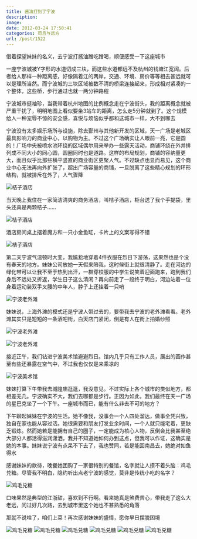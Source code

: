 ```yaml
---
title: 酱油打到了宁波
description: 
image: 
date: 2012-03-24 17:50:41
categories: 苟且与远方
url: /post/1522
---
```


借着探望妹妹的名义，去宁波打酱油蹭吃蹭喝，顺便感受一下这座城市

一座宁波城被Y字形的水道切成三块，而这些水道都远不及杭州的钱塘江宽阔。后者给人那样一种距离感，好像隔着江的两岸，交通、环境、房价等等相去甚远就可以是理所当然。而宁波城的三块区域被数不清的桥梁连接起来，形成相对紧凑的一个整体，这些桥，步行通过也就一两分钟路程

宁波城市挺袖珍，当我带着杭州地图的比例概念走在宁波街头，我的距离概念就被严重干扰了，明明地图上看似要坐3站车的距离，怎么走5分钟就到了。这个规模给人一种宠辱不惊的安全感，喜悦与烦恼似乎都和这城市一样，大不到哪去

宁波没有太多娱乐场所与设施，除去鄞州与其他新开发的区域，天一广场是老城区最具影响力的商业中心，以购物为主。不过这个广场确实让人眼前一亮，它是圆的！广场中央被喷水池环绕的区域偶尔用来举办一些露天活动，商铺环绕在外并排列成不同大小的同心圆，圆圈同时也是道路。这样的布局规划，商铺的容纳量更大，而且似乎比那些横平竖直的商业街区更聚人气。不过缺点也显而易见，这个商业中心无法再向外扩张了，超出广场容量的商铺，一旦脱离了这些精心规划的环形结构，就被排斥在外了，人气骤降

![](https://storage.fleek-internal.com/0a3a8890-e65e-47ce-93d7-0442b9209d38-bucket/blog/posts/2012-03/03-24/1.jpg "桔子酒店")

当天晚上我住在一家简洁清爽的商务酒店，叫桔子酒店，柜台送了我个手提袋，里头还真是两颗桔子……

![](https://storage.fleek-internal.com/0a3a8890-e65e-47ce-93d7-0442b9209d38-bucket/blog/posts/2012-03/03-24/2.jpg "桔子酒店")

酒店房间桌上摆着魔方和一只小金鱼缸，卡片上的文案写得不错

![](https://storage.fleek-internal.com/0a3a8890-e65e-47ce-93d7-0442b9209d38-bucket/blog/posts/2012-03/03-24/3.jpg "桔子酒店")

第二天宁波气温顿时大变，我尴尬地穿着4件衣服在烈日下游荡，这果然也是个没有春天的地方。妹妹公司放她一天假来陪我，这时候街上就很清静了。走在河边的绿化带可以让我不至于热到出汗，一群穿校服的中学生说笑着迎面跑来，跑到我们身后不远处又折返，学生日子这么清闲？再向前走了一段终于明白，河边站着一位身着运动装双手叉腰的中年人，脖子上还挂着一只哨

![](https://storage.fleek-internal.com/0a3a8890-e65e-47ce-93d7-0442b9209d38-bucket/blog/posts/2012-03/03-24/4.jpg "宁波老外滩")

妹妹说，上海外滩的模式还是宁波人带过去的，要带我去宁波的老外滩看看。老外滩其实只是短短的一条酒吧街，白天店门紧闭，倒是有人在街上拍婚纱照

![](https://storage.fleek-internal.com/0a3a8890-e65e-47ce-93d7-0442b9209d38-bucket/blog/posts/2012-03/03-24/5.jpg "宁波老外滩")

![](https://storage.fleek-internal.com/0a3a8890-e65e-47ce-93d7-0442b9209d38-bucket/blog/posts/2012-03/03-24/6.jpg "宁波老外滩")

接近正午，我们钻进宁波美术馆避避烈日。馆内几乎只有工作人员，展出的画作甚至有些还暴露在空气中，不过我也仅仅是来乘凉的

![](https://storage.fleek-internal.com/0a3a8890-e65e-47ce-93d7-0442b9209d38-bucket/blog/posts/2012-03/03-24/7.jpg "宁波美术馆")

妹妹打算下午带我去城隍庙逛逛，我没意见。不过实际上各个城市的类似地方，都相差无几。宁波确实不大，我们去哪都是步行。正因为如此，我们最终在天一广场的星巴克坐了一个下午。一座城市而已，能有什么非去不可的地方？

下午聊起妹妹在宁波的生活。她不像我，没事会一个人四处溜达，做事全凭兴致，独自在家也能从容过活。她很需要和朋友打发业余时间，一个人就只能宅着，更缺乏锻炼。然而她若是能拥有自己的圈子，一定能成为核心人物，反倒会比我甚至绝大部分人都活得滋润潇洒，我并不知道她如何办到这点，但我可以作证，这确实是她的本事。妹妹说宁波有点呆不下去了，我也赞同，若是能回南昌去，她绝对如鱼得水

感谢妹妹的款待，晚餐她团购了一家很特别的餐馆，名字就让人摸不着头脑：鸡毛兑糖。尽管我不明白，隐约听出点老宁波的感觉，莫非是传统小吃的名字？

![](https://storage.fleek-internal.com/0a3a8890-e65e-47ce-93d7-0442b9209d38-bucket/blog/posts/2012-03/03-24/8.jpg "鸡毛兑糖")

口味果然是典型的江浙甜，喜欢到不行啊。看来她真是煞费苦心，带我走了这么大老远，问过好几次路，去到城市里这个她也不甚熟悉的角落

那就不说啥了，咱们上菜！再次感谢妹妹的盛情，愿你早日摆脱困境

![](https://storage.fleek-internal.com/0a3a8890-e65e-47ce-93d7-0442b9209d38-bucket/blog/posts/2012-03/03-24/9.jpg "鸡毛兑糖") ![](https://storage.fleek-internal.com/0a3a8890-e65e-47ce-93d7-0442b9209d38-bucket/blog/posts/2012-03/03-24/10.jpg "鸡毛兑糖") ![](https://storage.fleek-internal.com/0a3a8890-e65e-47ce-93d7-0442b9209d38-bucket/blog/posts/2012-03/03-24/11.jpg "鸡毛兑糖") ![](https://storage.fleek-internal.com/0a3a8890-e65e-47ce-93d7-0442b9209d38-bucket/blog/posts/2012-03/03-24/12.jpg "鸡毛兑糖") ![](https://storage.fleek-internal.com/0a3a8890-e65e-47ce-93d7-0442b9209d38-bucket/blog/posts/2012-03/03-24/13.jpg "鸡毛兑糖") ![](https://storage.fleek-internal.com/0a3a8890-e65e-47ce-93d7-0442b9209d38-bucket/blog/posts/2012-03/03-24/14.jpg "鸡毛兑糖")